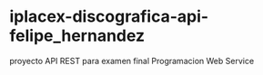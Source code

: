 # iplacex-discografica-api-felipe_hernandez
proyecto API REST para examen final Programacion Web Service
